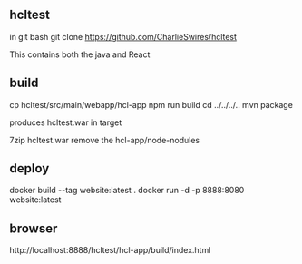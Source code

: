 hcltest
-------
in git bash
git clone https://github.com/CharlieSwires/hcltest

This contains both the java and React

build
-----
cp hcltest/src/main/webapp/hcl-app
npm run build
cd ../../../..
mvn package

produces hcltest.war in target

7zip hcltest.war
remove the hcl-app/node-nodules

deploy
------
docker build --tag website:latest .
docker run -d -p 8888:8080 website:latest


browser
-------
http://localhost:8888/hcltest/hcl-app/build/index.html
